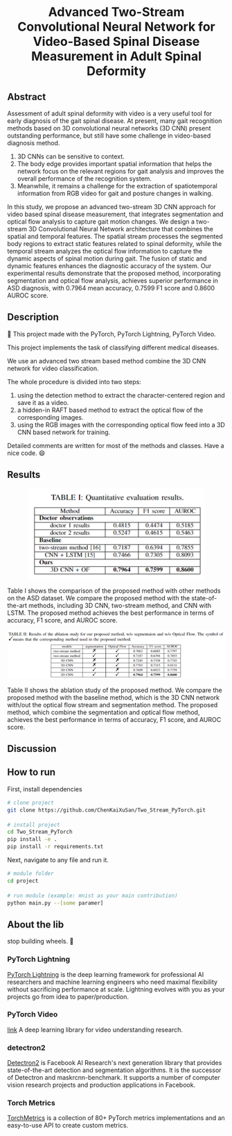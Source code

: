 <div align="center">

Advanced Two-Stream Convolutional Neural Network for Video-Based Spinal Disease Measurement in Adult Spinal Deformity
===

</div>

## Abstract

Assessment of adult spinal deformity with video is a very useful tool for early diagnosis of the gait spinal disease.
At present, many gait recognition methods based on 3D convolutional neural networks (3D CNN) present outstanding performance, but still have some challenge in video-based diagnosis method.

1. 3D CNNs can be sensitive to context.
2. The body edge provides important spatial information that helps the network focus on the relevant regions for gait analysis and improves the overall performance of the recognition system.
3. Meanwhile, it remains a challenge for the extraction of spatiotemporal information from RGB video for gait and posture changes in walking.

In this study, we propose an advanced two-stream 3D CNN approach for video based spinal disease measurement, that integrates segmentation and optical flow analysis to capture gait motion changes.
We design a two-stream 3D Convolutional Neural Network architecture that combines the spatial and temporal features.
The spatial stream processes the segmented body regions to extract static features related to spinal deformity, while the temporal stream analyzes the optical flow information to capture the dynamic aspects of spinal motion during gait.
The fusion of static and dynamic features enhances the diagnostic accuracy of the system.
Our experimental results demonstrate that the proposed method, incorporating segmentation and optical flow analysis, achieves superior performance in ASD diagnosis, with 0.7964 mean accuracy, 0.7599 F1 score and 0.8600 AUROC score.

## Description

📓 This project made with the PyTorch, PyTorch Lightning, PyTorch Video.

This project implements the task of classifying different medical diseases.

We use an advanced two stream based method combine the 3D CNN network for video classification.

The whole procedure is divided into two steps:  

1. using the detection method to extract the character-centered region and save it as a video.
2. a hidden-in RAFT based method to extract the optical flow of the corresponding images.
3. using the RGB images with the corresponding optical flow feed into a 3D CNN based network for training.

Detailed comments are written for most of the methods and classes.
Have a nice code. 😄

## Results

<div align="center">
<img src="./imgs/compare_results.png"/>
</div>

Table I shows the comparison of the proposed method with other methods on the ASD dataset.
We compare the proposed method with the state-of-the-art methods, including 3D CNN, two-stream method, and CNN with LSTM.
The proposed method achieves the best performance in terms of accuracy, F1 score, and AUROC score.

<div align="center">
<img src="./imgs/ablation_study.png"/>
</div>

Table II shows the ablation study of the proposed method.
We compare the proposed method with the baseline method, which is the 3D CNN network with/out the optical flow stream and segmentation method.
The proposed method, which combine the segmentation and optical flow method, achieves the best performance in terms of accuracy, F1 score, and AUROC score.

## Discussion

## How to run  

First, install dependencies

```bash
# clone project   
git clone https://github.com/ChenKaiXuSan/Two_Stream_PyTorch.git

# install project   
cd Two_Stream_PyTorch
pip install -e .   
pip install -r requirements.txt

```

Next, navigate to any file and run it.  

```bash
# module folder
cd project

# run module (example: mnist as your main contribution)   
python main.py --[some paramer]
```

## About the lib  

stop building wheels. 🛑

### PyTorch Lightning  

[PyTorch Lightning](https://pytorch-lightning.readthedocs.io/en/latest/) is the deep learning framework for professional AI researchers and machine learning engineers who need maximal flexibility without sacrificing performance at scale. Lightning evolves with you as your projects go from idea to paper/production.

### PyTorch Video  

[link](https://pytorchvideo.org/)
A deep learning library for video understanding research.

### detectron2

[Detectron2](https://detectron2.readthedocs.io/en/latest/index.html) is Facebook AI Research's next generation library that provides state-of-the-art detection and segmentation algorithms. It is the successor of Detectron and maskrcnn-benchmark. It supports a number of computer vision research projects and production applications in Facebook.

### Torch Metrics

[TorchMetrics](https://torchmetrics.readthedocs.io/en/latest/) is a collection of 80+ PyTorch metrics implementations and an easy-to-use API to create custom metrics.
